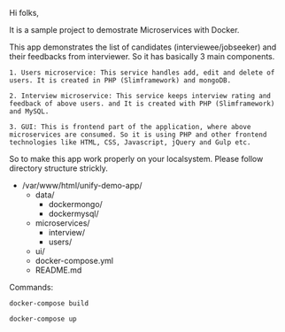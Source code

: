 Hi folks,

It is a sample project to demostrate Microservices with Docker.

This app demonstrates the list of candidates (interviewee/jobseeker) and their feedbacks from interviewer. So it has basically 3 main components.

    1. Users microservice: This service handles add, edit and delete of users. It is created in PHP (Slimframework) and mongoDB.

    2. Interview microservice: This service keeps interview rating and feedback of above users. and It is created with PHP (Slimframework) and MySQL.

    3. GUI: This is frontend part of the application, where above microservices are consumed. So it is using PHP and other frontend technologies like HTML, CSS, Javascript, jQuery and Gulp etc.


So to make this app work properly on your localsystem. Please follow directory structure strickly.

- /var/www/html/unify-demo-app/
    - data/
        - dockermongo/
        - dockermysql/
    - microservices/
        - interview/
        - users/
    - ui/
    - docker-compose.yml
    - README.md


Commands:

    docker-compose build

    docker-compose up

